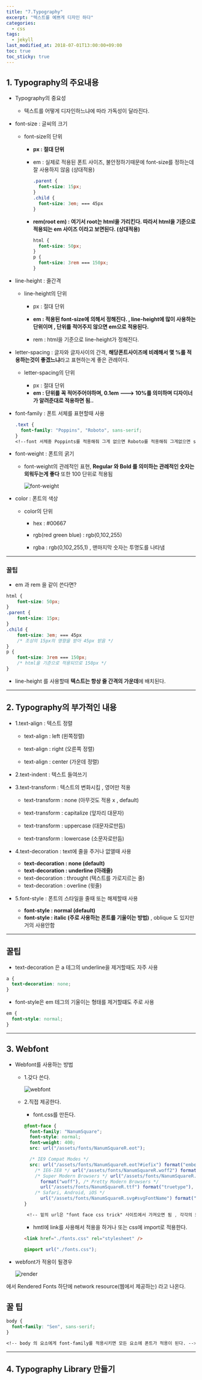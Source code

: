 ```yaml
---
title: "7.Typography"
excerpt: "텍스트를 예쁘게 디자인 하다"
categories:
  - css
tags:
  - jekyll
last_modified_at: 2018-07-01T13:00:00+09:00
toc: true
toc_sticky: true
---
```


## 1. Typography의 주요내용

- Typography의 중요성

  - 텍스트를 어떻게 디자인하느냐에 따라 가독성이 달라진다.

* font-size : 글씨의 크기

  - font-size의 단위

    - **px : 절대 단위**

    - em : 실제로 적용된 폰트 사이즈, 불안정하기때문에 font-size를 정하는데 잘 사용하지 않음 (상대적용)

      ```css
      .parent {
        font-size: 15px;
      }
      .child {
        font-size: 3em; === 45px
      }
      ```

    * **rem(root em) : 여기서 root는 html을 가리킨다. 따라서 html을 기준으로 적용되는 em 사이즈 이라고 보면된다. (상대적용)**

      ```css
      html {
        font-size: 50px;
      }
      p {
        font-size: 3rem === 150px;
      }
      ```

- line-height : 줄간격

  - line-height의 단위

    - px : 절대 단위

    - **em : 적용된 font-size에 의해서 정해진다. , line-height에 많이 사용하는 단위이며 , 단위를 적어주지 않으면 em으로 적용된다.**

    - rem : html을 기준으로 line-height가 정해진다.

* letter-spacing : 글자와 글자사이의 간격, **해당폰트사이즈에 비례해서 몇 %를 적용하는것이 좋겠느냐**라고 표현하는게 좋은 관례이다.

  - letter-spacing의 단위

    - px : 절대 단위

    * **em : 단위를 꼭 적어주어야하며, 0.1em ---> 10%를 의미하며 디자이너가 알려준대로 적용하면 됨..**

- font-family : 폰트 서체를 표현할때 사용

  ```css
  .text {
    font-family: "Poppins", "Roboto", sans-serif;
  }
  <!--font 서체중 Poppints를 적용해줘 그게 없으면 Roboto를 적용해줘 그게없으면 sans-serif를 적용해줘  -->
  ```

* font-weight : 폰트의 굵기

  - font-weight의 관례적인 표현, **Regular 와 Bold 를 의미하는 관례적인 숫자는 외워두는게 좋다** 또한 100 단위로 적용됨

    ![font-weight](/assets/images/css_img/font-weight.PNG)

- color : 폰트의 색상

  - color의 단위

    - hex : #00667

    * rgb(red green blue) : rgb(0,102,255)

    * rgba : rgb(0,102,255,1) , 맨마지막 숫자는 투명도를 나타냄

---

### 꿀팁

- em 과 rem 을 같이 쓴다면?

```css
html {
    font-size: 50px;
}
.parent {
    font-size: 15px;
}
.child {
    font-size: 3em; === 45px
    /* 조상의 15px의 영향을 받아 45px 받음 */
}
p {
    font-size: 3rem === 150px;
    /* html을 기준으로 적용되므로 150px */
}
```

- line-height 를 사용할때 **텍스트는 항상 줄 간격의 가운데**에 배치된다.

---

## 2. Typography의 부가적인 내용

- 1.text-align : 텍스트 정렬

  - text-align : left (왼쪽정렬)

  - text-align : right (오른쪽 정렬)

  - text-align : center (가운데 정렬)

* 2.text-indent : 텍스트 들여쓰기

- 3.text-transform : 텍스트의 변화시킴 , 영어만 적용

  - text-transform : none (아무것도 적용 x , default)

  - text-transform : capitalize (앞자리 대문자)

  - text-transform : uppercase (대문자로만듬)

  - text-transform : lowercase (소문자로만듬)

* 4.text-decoration : text에 줄을 주거나 없앨때 사용

  - **text-decoration : none (default)**

  * **text-decoration : underline (아래줄)**

  - text-decoration : throught (텍스트를 가로지르는 줄)

  * text-decoration : overline (윗줄)

- 5.font-style : 폰트의 스타일을 줄때 또는 해제할때 사용

  - **font-style : normal (default)**

  * **font-style : italic (주로 사용하는 폰트를 기울이는 방법)** , oblique 도 있지만 거의 사용안함

---

## 꿀팁

- text-decoration 은 a 테그의 underline을 제거할때도 자주 사용

```css
a {
  text-decoration: none;
}
```

- font-style은 em 테그의 기울이는 형태를 제거할떄도 주로 사용

```css
em {
  font-style: normal;
}
```

---

## 3. Webfont

- Webfont를 사용하는 방법

  - 1.갖다 쓴다.

    ![webfont](/assets/images/css_img/webfont.PNG)

  * 2.직접 제공한다.

    - font.css를 만든다.

    ```css
    @font-face {
      font-family: "NanumSquare";
      font-style: normal;
      font-weight: 400;
      src: url("/assets/fonts/NanumSquareR.eot");

      /* IE9 Compat Modes */
      src: url("/assets/fonts/NanumSquareR.eot?#iefix") format("embedded-opentype"),
        /* IE6-IE8 */ url("/assets/fonts/NanumSquareR.woff2") format("woff2"),
        /* Super Modern Browsers */ url("/assets/fonts/NanumSquareR.woff")
          format("woff"), /* Pretty Modern Browsers */
          url("/assets/fonts/NanumSquareR.ttf") format("truetype"),
        /* Safari, Android, iOS */
          url("/assets/fonts/NanumSquareR.svg#svgFontName") format("svg"); /* Legacy iOS */
    }

     <!-- 밑의 url은 "font face css trick" 사이트에서 가져오면 됨 , 각각의 브라우저마다 지원하는 확장자가 다르기 확장자에 따른 font를 적용하기 위함임 -->
    ```


    - hmtl에 link를 사용해서 적용을 하거나 또는 css에 import로 적용한다.

    ```html
    <link href="./fonts.css" rel="stylesheet" />
    ```

    ```css
    @import url("./fonts.css");
    ```

- webfont가 적용이 될경우

  ![render](/assets/images/css_img/renderingfont.PNG)

에서 Rendered Fonts 하단에 network resource(웹에서 제공하는) 라고 나온다.

## 꿀 팁

```css
body {
  font-family: "Sen", sans-serif;
}

<!-- body 의 요소에게 font-family를 적용시키면 모든 요소에 폰트가 적용이 된다. -->
```

---

## 4. Typography Library 만들기
